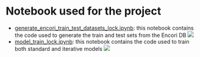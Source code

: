 # Notebook used for the project

- [generate_encori_train_test_datasets_lock.ipynb](generate_encori_train_test_datasets_lock.ipynb): this notebook contains the code used to generate the train and test sets from the Encori DB [![](https://colab.research.google.com/assets/colab-badge.svg)](https://github.com/ML-Bioinfo-CEITEC/mirna_binding/blob/master/notebook/generate_encori_train_test_datasets_lock.ipynb)
- [model_train_lock.ipynb](generate_encori_train_test_datasets_lock.ipynb): this notebook contains the code used to train both standard and iterative models [![](https://colab.research.google.com/assets/colab-badge.svg)](https://github.com/ML-Bioinfo-CEITEC/mirna_binding/blob/master/notebook/model_train_lock.ipynb)
